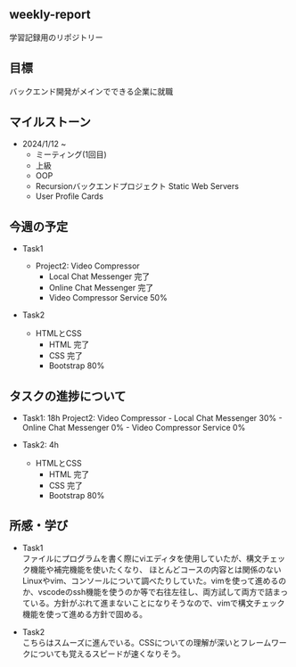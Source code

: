 ## weekly-report
学習記録用のリポジトリー

## 目標
バックエンド開発がメインでできる企業に就職

## マイルストーン
- 2024/1/12 ~
    - ミーティング(1回目)
    - 上級
    - OOP
    - Recursionバックエンドプロジェクト Static Web Servers
    - User Profile Cards

## 今週の予定
- Task1
    - Project2: Video Compressor
        - Local Chat Messenger 完了
        - Online Chat Messenger 完了
        - Video Compressor Service 50%

- Task2
    - HTMLとCSS
        - HTML 完了
        - CSS 完了
        - Bootstrap 80%

## タスクの進捗について
- Task1: 18h
    Project2: Video Compressor
        - Local Chat Messenger 30%
        - Online Chat Messenger 0%
        - Video Compressor Service 0% 

- Task2: 4h
    - HTMLとCSS
        - HTML 完了
        - CSS 完了
        - Bootstrap 80%

## 所感・学び
- Task1  
ファイルにプログラムを書く際にviエディタを使用していたが、構文チェック機能や補完機能を使いたくなり、
ほとんどコースの内容とは関係のないLinuxやvim、コンソールについて調べたりしていた。vimを使って進めるのか、vscodeのssh機能を使うのか等で右往左往し、両方試して両方で詰まっている。方針がぶれて進まないことになりそうなので、vimで構文チェック機能を使って進める方針で固める。

- Task2  
こちらはスムーズに進んでいる。CSSについての理解が深いとフレームワークについても覚えるスピードが速くなりそう。
